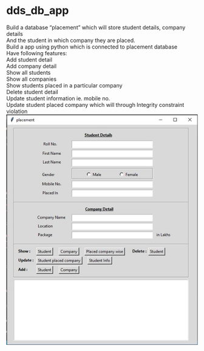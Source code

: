 # dds_db_app<br/>
Build a database “placement” which will store student details, company details<br/>
And the student in which company they are placed.<br/>
Build a app using python which is connected to placement database<br/>
Have following features:<br/>
Add student detail<br/>
Add company detail<br/>
Show all students<br/>
Show all companies<br/>
Show students placed in a particular company<br/>
Delete student detail<br/>
Update student information ie. mobile no.<br/>
Update student placed company which will through Integrity constraint violation<br/>
![alt text](https://github.com/prakharepo/dds_db_app/blob/master/app_snippet.JPG)
